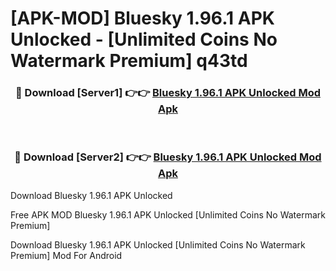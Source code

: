 # [APK-MOD] Bluesky 1.96.1 APK Unlocked - [Unlimited Coins No Watermark Premium] q43td



<div align="center">
<h3>🔴 Download [Server1] 👉👉 <a href="https://momento.my/?title=Bluesky_1.96.1_APK_Unlocked">Bluesky 1.96.1 APK Unlocked Mod Apk</a></h3><br>

<h3>🔴 Download [Server2] 👉👉 <a href="https://momento.my/?title=Bluesky_1.96.1_APK_Unlocked">Bluesky 1.96.1 APK Unlocked Mod Apk</a></h3>
</div>



Download Bluesky 1.96.1 APK Unlocked 

Free APK MOD Bluesky 1.96.1 APK Unlocked [Unlimited Coins No Watermark Premium]

Download Bluesky 1.96.1 APK Unlocked [Unlimited Coins No Watermark Premium] Mod For Android
